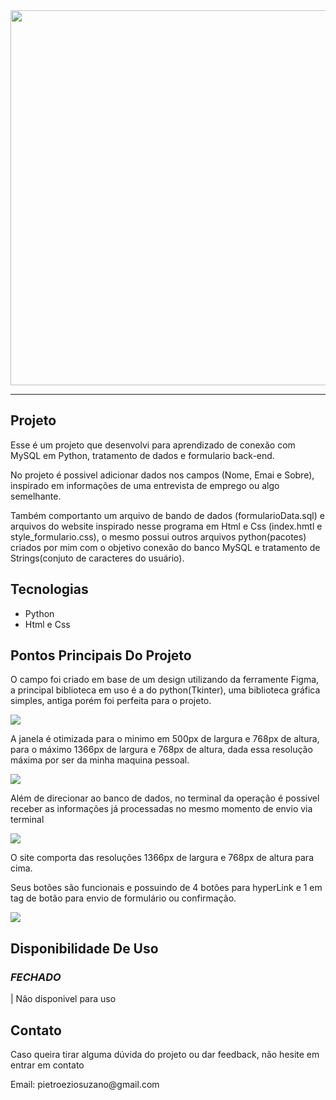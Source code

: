 <!---GIF IN NUMBERS(01,02,03)--->
<!---TEXT IN NAME(TITLE, SCRIPT)--->
<!--- HYPERLINK IN HP --->
<!--- LIST IN LS --->

<!--- To convert the gif I used the EZGIF website -->

<!--- To convert the gif in URL used the GIPHY website -->

<!--- GIF CAMPE 01 --->
<img src="https://media.giphy.com/media/v1.Y2lkPTc5MGI3NjExcDB1ZmMyb3hjbHlvcjZmNDJoM292bHk5cTViMXNxcTR2c2p0MmY5eiZlcD12MV9pbnRlcm5hbF9naWZfYnlfaWQmY3Q9Zw/bVz7PT6q2DXWUngeKJ/giphy.gif" width="600px">
<br>

____
<!--- TITLE --->
<h2>Projeto</h2>

<!--- SCRIPT --->
<p>
Esse é um projeto que desenvolvi para aprendizado de conexão com MySQL em Python, tratamento de dados e formulario back-end. 
  
No projeto é possivel adicionar dados nos campos (Nome, Emai e Sobre), inspirado em informações de uma entrevista de emprego ou algo semelhante.

Também comportanto um arquivo de bando de dados (formularioData.sql) e arquivos do website inspirado nesse programa em Html e Css (index.hmtl e style_formulario.css), o mesmo possui outros arquivos python(pacotes) criados por mim com o objetivo conexão do banco MySQL e tratamento de Strings(conjuto de caracteres do usuário).
</p>

<!--- TITLE --->
<h2>Tecnologias</h2>
  
<!--- LS --->
<ul>
  
<li>Python</li>
<li>Html e Css</li>

</ul>

<!--- TITLE --->
<h2>Pontos Principais Do Projeto</h2>

<!--- SCRIPT --->
<p>O campo foi criado em base de um design utilizando da ferramente Figma, a principal biblioteca em uso é a do python(Tkinter), uma biblioteca gráfica simples, antiga porém foi perfeita para o projeto.
</p>

<!--- GIF CAMPE 02 --->
<img src="https://media.giphy.com/media/v1.Y2lkPTc5MGI3NjExdDJ2ZGQ3Y3k5N2t6OXlmZHRwZXZkZHA0emliMWFtaG1wNDA5YTd5NyZlcD12MV9pbnRlcm5hbF9naWZfYnlfaWQmY3Q9Zw/GNQt9gNJegfQ2ldBsc/giphy.gif">

<!--- SCRIPT --->
<p>A janela é otimizada para o minimo em 500px de largura e 768px de altura, para o máximo 1366px de largura e 768px de altura, dada essa resolução máxima por ser da minha maquina pessoal.
</p>

<!--- GIF CAMPE 03 --->
<img src="https://media.giphy.com/media/v1.Y2lkPTc5MGI3NjExaXVrcDI2aDhpbXkzb2FiMWhwMTV6YmRpMWdyZ3k1N29jaG55enZkdiZlcD12MV9pbnRlcm5hbF9naWZfYnlfaWQmY3Q9Zw/ENxszo97fY5DJ1FVuy/giphy.gif">

<!--- SCRIPT --->
<p>Além de direcionar ao banco de dados, no terminal da operação é possivel receber as informações já processadas no mesmo momento de envio via terminal</p>

<!--- GIF CAMPE 04 --->
<img src="https://media.giphy.com/media/v1.Y2lkPTc5MGI3NjExam5wd3YzZzY5OXFxYWE4anphbG5kbXU4eHoxMncyaWE5bjl4OXB1bSZlcD12MV9pbnRlcm5hbF9naWZfYnlfaWQmY3Q9Zw/jI33Ij1TZFA8t7uuCL/giphy.gif">

<!--- SCRIPT --->
<p>O site comporta das resoluções 1366px de largura e 768px de altura para cima.
  
Seus botões são funcionais e possuindo de 4 botões para hyperLink e 1 em tag de botão para envio de formulário ou confirmação.
</p>

<!--- GIF CAMPE 05 --->
<img src="https://media.giphy.com/media/v1.Y2lkPTc5MGI3NjExemFxODJuZXN5MmtqaTJhMmF3dzh6MWVlY21vemxtNW94NTFsa3NnNSZlcD12MV9pbnRlcm5hbF9naWZfYnlfaWQmY3Q9Zw/Y1EYm70yjBbxhH7EyL/giphy.gif">

<!--- TITLE --->
<h2>Disponibilidade De Uso</h2>

<!--- TITLE --->
<h3><i>FECHADO</i></h3>

<!--- SCRIPT --->
<p> | Não disponivel para uso</p>

<!--- TITLE --->
<h2>Contato</h2>

<!--- SCRIPT --->
<p>Caso queira tirar alguma dúvida do projeto ou dar feedback, não hesite em entrar em contato</p>
<p>Email: pietroeziosuzano@gmail.com</p>

